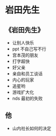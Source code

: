 # 岩田先生

## 《岩田先生》
- 让别人快乐
- ppt 不自己写不行
- 宫本茂的朋友
- 打字超快
- 好父亲
- 亲自和员工谈话
- 内心的玩家
- 追星哟
- 游戏扩大化
- nds 最初的失败

## 他
- 山内社长如何的决定
